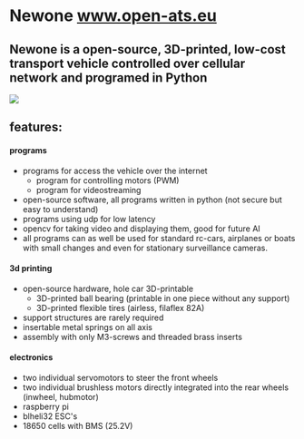 # Newone www.open-ats.eu
## Newone is a open-source, 3D-printed, low-cost transport vehicle controlled over cellular network and programed in Python

<img src="https://www.open-ats.eu/____impro/1/onewebmedia/animation_car/oolloo.png?etag=%2221d78f-619779d2%22&sourceContentType=image%2Fpng&ignoreAspectRatio&resize=1913,1076&extract=356,0,1200,1076">

## features:
#### programs
- programs for access the vehicle over the internet 
  - program for controlling motors (PWM)
  - program for videostreaming
- open-source software, all programs written in python
(not secure but easy to understand)
- programs using udp for low latency
- opencv for taking video and displaying them, good for future AI 
- all programs can as well be used for standard rc-cars, airplanes or boats with small changes and even for stationary surveillance cameras.

#### 3d printing
- open-source hardware, hole car 3D-printable
  - 3D-printed ball bearing (printable in one piece without any support)
  - 3D-printed flexible tires (airless, filaflex 82A)
- support structures are rarely required
- insertable metal springs on all axis
- assembly with only M3-screws and threaded brass inserts

#### electronics
- two individual servomotors to steer the front wheels
- two individual brushless motors directly integrated into the rear wheels 
  (inwheel, hubmotor)
- raspberry pi
- blheli32 ESC's
- 18650 cells with BMS (25.2V)
